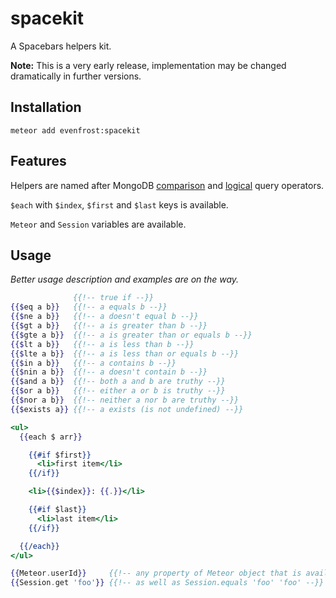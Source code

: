 # spacekit
A Spacebars helpers kit.

**Note:** This is a very early release, implementation may be changed dramatically in further versions.

## Installation
`meteor add evenfrost:spacekit`

## Features
Helpers are named after MongoDB [comparison](http://docs.mongodb.org/manual/reference/operator/query-comparison/) and [logical](http://docs.mongodb.org/manual/reference/operator/query-logical/) query operators.

`$each` with `$index`, `$first` and `$last` keys is available.

`Meteor` and `Session` variables are available.

## Usage
_Better usage description and examples are on the way._
```handlebars
              {{!-- true if --}}
{{$eq a b}}   {{!-- a equals b --}}
{{$ne a b}}   {{!-- a doesn't equal b --}}
{{$gt a b}}   {{!-- a is greater than b --}}
{{$gte a b}}  {{!-- a is greater than or equals b --}}
{{$lt a b}}   {{!-- a is less than b --}}
{{$lte a b}}  {{!-- a is less than or equals b --}}
{{$in a b}}   {{!-- a contains b --}}
{{$nin a b}}  {{!-- a doesn't contain b --}}
{{$and a b}}  {{!-- both a and b are truthy --}}
{{$or a b}}   {{!-- either a or b is truthy --}}
{{$nor a b}}  {{!-- neither a nor b are truthy --}}
{{$exists a}} {{!-- a exists (is not undefined) --}}

<ul>
  {{each $ arr}}

    {{#if $first}}
      <li>first item</li>
    {{/if}}

    <li>{{$index}}: {{.}}</li>

    {{#if $last}}
      <li>last item</li>
    {{/if}}

  {{/each}}
</ul>

{{Meteor.userId}}     {{!-- any property of Meteor object that is available on the client --}}
{{Session.get 'foo'}} {{!-- as well as Session.equals 'foo' 'foo' --}}
```
